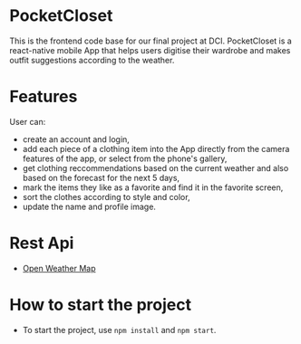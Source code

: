 

# PocketCloset
This is the frontend code base for our final project at DCI. 
PocketCloset is a react-native mobile App that helps users digitise their wardrobe and makes outfit suggestions according to the weather. 


# Features
User can:  
- create an account and login,  
- add each piece of a clothing item into the App directly from the camera features of the app, or select from the phone's gallery,
- get clothing reccommendations based on the current weather and also based on the forecast for the next 5 days,
- mark the items they like as a favorite and find it in the favorite screen,
- sort the clothes according to style and color,
- update the name and profile image. 

 

# Rest Api
- [Open Weather Map](https://openweathermap.org/)

# How to start the project
- To start the project, use `npm install` and `npm start`.




